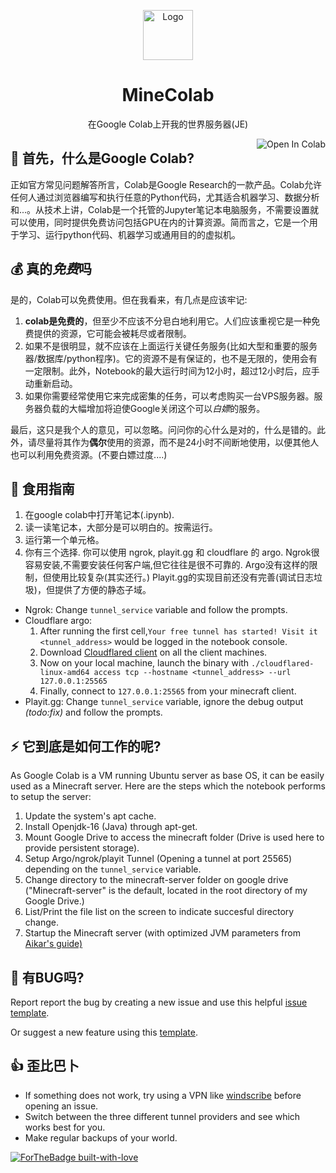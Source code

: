 <p align="center"><a href="https://github.com/thecoder-001/MineColab"><img src="https://github.com/thecoder-001/MineColab/blob/master/Logo.png" alt="Logo" height="80"/></a></p>
<h1 align="center">MineColab</h1>
<p align="center">在Google Colab上开我的世界服务器(JE)</p>
<a href="https://colab.research.google.com/github/thecoder-001/MineColab/blob/master/MineColab.ipynb" target="_parent"><img align="right" src="https://colab.research.google.com/assets/colab-badge.svg" alt="Open In Colab"></a>

## :hear_no_evil:  首先，什么是Google Colab?
正如官方常见问题解答所言，Colab是Google Research的一款产品。Colab允许任何人通过浏览器编写和执行任意的Python代码，尤其适合机器学习、数据分析和...。从技术上讲，Colab是一个托管的Jupyter笔记本电脑服务，不需要设置就可以使用，同时提供免费访问包括GPU在内的计算资源。简而言之，它是一个用于学习、运行python代码、机器学习或通用目的的虚拟机。
## :moneybag:  真的*免费*吗
是的，Colab可以免费使用。但在我看来，有几点是应该牢记:
1. **colab是免费的**，但至少不应该不分皂白地利用它。人们应该重视它是一种免费提供的资源，它可能会被耗尽或者限制。
2. 如果不是很明显，就不应该在上面运行关键任务服务(比如大型和重要的服务器/数据库/python程序)。它的资源不是有保证的，也不是无限的，使用会有一定限制。此外，Notebook的最大运行时间为12小时，超过12小时后，应手动重新启动。
3. 如果你需要经常使用它来完成密集的任务，可以考虑购买一台VPS服务器。服务器负载的大幅增加将迫使Google关闭这个可以*白嫖*的服务。

最后，这只是我个人的意见，可以忽略。问问你的心什么是对的，什么是错的。此外，请尽量将其作为**偶尔**使用的资源，而不是24小时不间断地使用，以便其他人也可以利用免费资源。(不要白嫖过度....)

## :page_with_curl: 食用指南
1. 在google colab中打开笔记本(.ipynb).
3. 读一读笔记本，大部分是可以明白的。按需运行。
4. 运行第一个单元格。
5. 你有三个选择. 你可以使用 ngrok, playit.gg 和 cloudflare 的 argo. Ngrok很容易安装,不需要安装任何客户端,但它往往是很不可靠的. Argo没有这样的限制，但使用比较复杂(其实还行。) Playit.gg的实现目前还没有完善(调试日志垃圾)，但提供了方便的静态子域。
  * Ngrok:
    Change `tunnel_service` variable and follow the prompts.
  * Cloudflare argo:
    1. After running the first cell,`Your free tunnel has started! Visit it <tunnel_address>` would be logged in the notebook console.
    2. Download [Cloudflared client](https://github.com/cloudflare/cloudflared/releases/) on all the client machines.
    3. Now on your local machine, launch the binary with `./cloudflared-linux-amd64 access tcp --hostname <tunnel_address> --url 127.0.0.1:25565`
    4. Finally, connect to `127.0.0.1:25565` from your minecraft client.
  * Playit.gg:
    Change `tunnel_service` variable, ignore the debug output _(todo:fix)_ and follow the prompts.

## :zap:  它到底是如何工作的呢?
As Google Colab is a VM running Ubuntu server as base OS, it can be easily used as a Minecraft server. Here are the steps which the notebook performs to setup the server:
1. Update the system's apt cache.
2. Install Openjdk-16 (Java) through apt-get.
3. Mount Google Drive to access the minecraft folder (Drive is used here to provide persistent storage).
4. Setup Argo/ngrok/playit Tunnel (Opening a tunnel at port 25565) depending on the `tunnel_service` variable.
5. Change directory to the minecraft-server folder on google drive ("Minecraft-server" is the default, located in the root directory of my Google Drive.)
6. List/Print the file list on the screen to indicate succesful directory change.
7. Startup the Minecraft server (with optimized JVM parameters from [Aikar's guide)](https://aikar.co/2018/07/02/tuning-the-jvm-g1gc-garbage-collector-flags-for-minecraft/)

## 🐛 有BUG吗?
Report report the bug by creating a new issue and use this helpful [issue template](https://github.com/thecoder-001/MineColab/issues/new?assignees=&labels=bug&template=bug_report.md&title=%5BBUG%5D).

Or suggest a new feature using this [template](https://github.com/thecoder-001/MineColab/issues/new?assignees=&labels=enhancement&template=feature_request.md&title=%5BFeature+Request%5D).

## 👍 歪比巴卜
- If something does not work, try using a VPN like [windscribe](https://windscribe.com) before opening an issue.
- Switch between the three different tunnel providers and see which works best for you.
- Make regular backups of your world.

[![ForTheBadge built-with-love](http://ForTheBadge.com/images/badges/built-with-love.svg)](https://github.com/thecoder-001)

